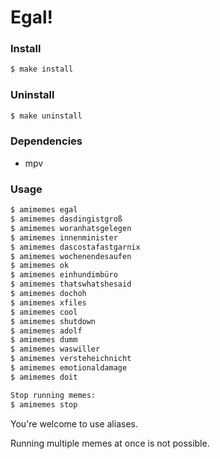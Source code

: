 # Egal!

### Install
```bash
$ make install
```

### Uninstall
```bash
$ make uninstall
```

### Dependencies
* mpv

### Usage
```bash
$ amimemes egal
$ amimemes dasdingistgroß
$ amimemes woranhatsgelegen
$ amimemes innenminister
$ amimemes dascostafastgarnix
$ amimemes wochenendesaufen
$ amimemes ok
$ amimemes einhundimbüro
$ amimemes thatswhatshesaid
$ amimemes dochoh
$ amimemes xfiles
$ amimemes cool
$ amimemes shutdown
$ amimemes adolf
$ amimemes dumm
$ amimemes waswiller
$ amimemes versteheichnicht
$ amimemes emotionaldamage
$ amimemes doit

Stop running memes:
$ amimemes stop
```

You're welcome to use aliases.

Running multiple memes at once is not possible.

